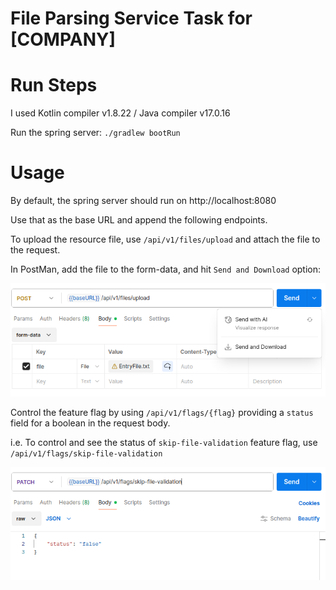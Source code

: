 # File Parsing Service Task for [COMPANY]

# Run Steps

I used Kotlin compiler v1.8.22 / Java compiler v17.0.16

Run the spring server: `./gradlew bootRun`

# Usage

By default, the spring server should run on http://localhost:8080

Use that as the base URL and append the following endpoints.

To upload the resource file, use `/api/v1/files/upload` and attach the file to the request.

In PostMan, add the file to the form-data, and hit `Send and Download` option:

![upload.png](upload.png)


Control the feature flag by using `/api/v1/flags/{flag}` providing a `status` field for a boolean in the request body.

i.e. To control and see the status of `skip-file-validation` feature flag, use `/api/v1/flags/skip-file-validation`

![flag.png](flag.png)
